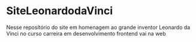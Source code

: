 # SiteLeonardodaVinci
 Nesse reposítório do site em homenagem ao grande inventor Leonardo da Vinci no curso carreira em desenvolvimento frontend vai na web
